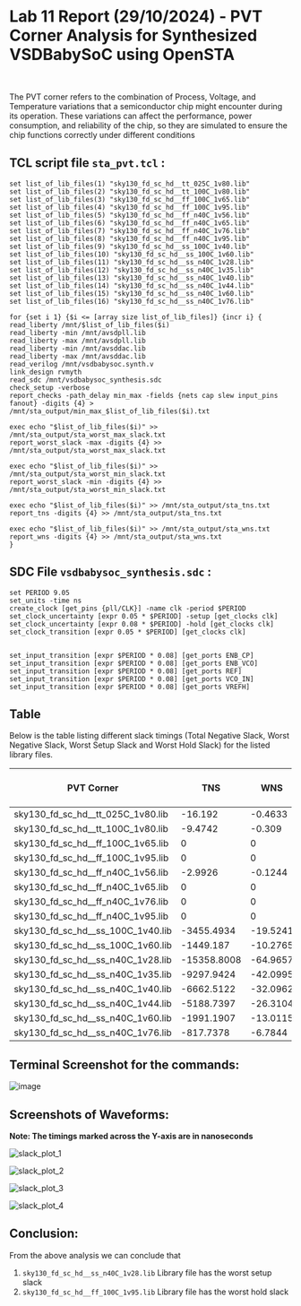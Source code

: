 # Lab 11 Report (29/10/2024) - PVT Corner Analysis for Synthesized VSDBabySoC using OpenSTA
<br>

The PVT corner refers to the combination of Process, Voltage, and Temperature variations that a semiconductor chip might encounter during its operation. These variations can affect the performance, power consumption, and reliability of the chip, so they are simulated to ensure the chip functions correctly under different conditions

## TCL script file ```sta_pvt.tcl``` :

```
set list_of_lib_files(1) "sky130_fd_sc_hd__tt_025C_1v80.lib"
set list_of_lib_files(2) "sky130_fd_sc_hd__tt_100C_1v80.lib"
set list_of_lib_files(3) "sky130_fd_sc_hd__ff_100C_1v65.lib"
set list_of_lib_files(4) "sky130_fd_sc_hd__ff_100C_1v95.lib"
set list_of_lib_files(5) "sky130_fd_sc_hd__ff_n40C_1v56.lib"
set list_of_lib_files(6) "sky130_fd_sc_hd__ff_n40C_1v65.lib"
set list_of_lib_files(7) "sky130_fd_sc_hd__ff_n40C_1v76.lib"
set list_of_lib_files(8) "sky130_fd_sc_hd__ff_n40C_1v95.lib"
set list_of_lib_files(9) "sky130_fd_sc_hd__ss_100C_1v40.lib"
set list_of_lib_files(10) "sky130_fd_sc_hd__ss_100C_1v60.lib"
set list_of_lib_files(11) "sky130_fd_sc_hd__ss_n40C_1v28.lib"
set list_of_lib_files(12) "sky130_fd_sc_hd__ss_n40C_1v35.lib"
set list_of_lib_files(13) "sky130_fd_sc_hd__ss_n40C_1v40.lib"
set list_of_lib_files(14) "sky130_fd_sc_hd__ss_n40C_1v44.lib"
set list_of_lib_files(15) "sky130_fd_sc_hd__ss_n40C_1v60.lib"
set list_of_lib_files(16) "sky130_fd_sc_hd__ss_n40C_1v76.lib"

for {set i 1} {$i <= [array size list_of_lib_files]} {incr i} {
read_liberty /mnt/$list_of_lib_files($i)
read_liberty -min /mnt/avsdpll.lib
read_liberty -max /mnt/avsdpll.lib
read_liberty -min /mnt/avsddac.lib
read_liberty -max /mnt/avsddac.lib
read_verilog /mnt/vsdbabysoc.synth.v
link_design rvmyth
read_sdc /mnt/vsdbabysoc_synthesis.sdc
check_setup -verbose
report_checks -path_delay min_max -fields {nets cap slew input_pins fanout} -digits {4} > /mnt/sta_output/min_max_$list_of_lib_files($i).txt

exec echo "$list_of_lib_files($i)" >> /mnt/sta_output/sta_worst_max_slack.txt
report_worst_slack -max -digits {4} >> /mnt/sta_output/sta_worst_max_slack.txt

exec echo "$list_of_lib_files($i)" >> /mnt/sta_output/sta_worst_min_slack.txt
report_worst_slack -min -digits {4} >> /mnt/sta_output/sta_worst_min_slack.txt

exec echo "$list_of_lib_files($i)" >> /mnt/sta_output/sta_tns.txt
report_tns -digits {4} >> /mnt/sta_output/sta_tns.txt

exec echo "$list_of_lib_files($i)" >> /mnt/sta_output/sta_wns.txt
report_wns -digits {4} >> /mnt/sta_output/sta_wns.txt
}
```

## SDC File ```vsdbabysoc_synthesis.sdc``` :

```
set PERIOD 9.05
set_units -time ns
create_clock [get_pins {pll/CLK}] -name clk -period $PERIOD
set_clock_uncertainty [expr 0.05 * $PERIOD] -setup [get_clocks clk]
set_clock_uncertainty [expr 0.08 * $PERIOD] -hold [get_clocks clk]
set_clock_transition [expr 0.05 * $PERIOD] [get_clocks clk]


set_input_transition [expr $PERIOD * 0.08] [get_ports ENB_CP]
set_input_transition [expr $PERIOD * 0.08] [get_ports ENB_VCO]
set_input_transition [expr $PERIOD * 0.08] [get_ports REF]
set_input_transition [expr $PERIOD * 0.08] [get_ports VCO_IN]
set_input_transition [expr $PERIOD * 0.08] [get_ports VREFH]
```


## Table

Below is the table listing different slack timings (Total Negative Slack, Worst Negative Slack, Worst Setup Slack and Worst Hold Slack) for the listed library files.

| PVT Corner                  | TNS         | WNS       | Worst Max Slack | Worst Min Slack |
|--------------------------------|-------------|-----------|-----------------|-----------------|
| sky130_fd_sc_hd__tt_025C_1v80.lib | -16.192     | -0.4633   | -0.4633         | -0.4144         |
| sky130_fd_sc_hd__tt_100C_1v80.lib | -9.4742     | -0.309    | -0.309          | -0.4095         |
| sky130_fd_sc_hd__ff_100C_1v65.lib | 0           | 0         | 1.652           | -0.4749         |
| sky130_fd_sc_hd__ff_100C_1v95.lib | 0           | 0         | 3.1643          | -0.528          |
| sky130_fd_sc_hd__ff_n40C_1v56.lib | -2.9926     | -0.1244   | -0.1244         | -0.4325         |
| sky130_fd_sc_hd__ff_n40C_1v65.lib | 0           | 0         | 1.0087          | -0.4689         |
| sky130_fd_sc_hd__ff_n40C_1v76.lib | 0           | 0         | 2.0276          | -0.4997         |
| sky130_fd_sc_hd__ff_n40C_1v95.lib | 0           | 0         | 3.1894          | -0.5365         |
| sky130_fd_sc_hd__ss_100C_1v40.lib | -3455.4934  | -19.5241  | -19.5241        | 0.1813          |
| sky130_fd_sc_hd__ss_100C_1v60.lib | -1449.187   | -10.2765  | -10.2765        | -0.082          |
| sky130_fd_sc_hd__ss_n40C_1v28.lib | -15358.8008 | -64.9657  | -64.9657        | 1.1056          |
| sky130_fd_sc_hd__ss_n40C_1v35.lib | -9297.9424  | -42.0995  | -42.0995        | 0.6235          |
| sky130_fd_sc_hd__ss_n40C_1v40.lib | -6662.5122  | -32.0962  | -32.0962        | 0.4009          |
| sky130_fd_sc_hd__ss_n40C_1v44.lib | -5188.7397  | -26.3104  | -26.3104        | 0.2669          |
| sky130_fd_sc_hd__ss_n40C_1v60.lib | -1991.1907  | -13.0115  | -13.0115        | -0.0612         |
| sky130_fd_sc_hd__ss_n40C_1v76.lib | -817.7378   | -6.7844   | -6.7844         | -0.2202         |


## Terminal Screenshot for the commands:

![image](https://github.com/user-attachments/assets/1ee6133e-36c4-48a1-9bec-e76b81865356)

## Screenshots of Waveforms:

**Note: The timings marked across the Y-axis are in nanoseconds**

![slack_plot_1](https://github.com/user-attachments/assets/b6d28050-ac32-49de-ac66-97f3807cedec)

![slack_plot_2](https://github.com/user-attachments/assets/de69d894-9bab-4a02-8f3e-0fffffc63f21)

![slack_plot_3](https://github.com/user-attachments/assets/cc614a35-96b5-4d6a-b1aa-a635be4d635e)

![slack_plot_4](https://github.com/user-attachments/assets/bb63a18c-7aec-4c1f-9ca0-efd948ec4861)

## Conclusion:

From the above analysis we can conclude that 

1. ```sky130_fd_sc_hd__ss_n40C_1v28.lib``` Library file has the worst setup slack
2. ```sky130_fd_sc_hd__ff_100C_1v95.lib``` Library file has the worst hold slack
